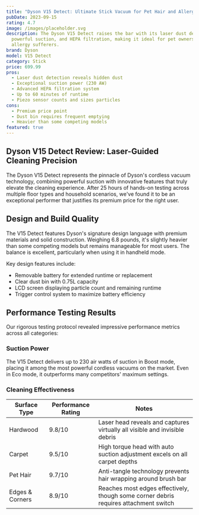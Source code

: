 ```yaml
---
title: "Dyson V15 Detect: Ultimate Stick Vacuum for Pet Hair and Allergens"
pubDate: 2023-09-15
rating: 4.7
image: /images/placeholder.svg
description: The Dyson V15 Detect raises the bar with its laser dust detection,
  powerful suction, and HEPA filtration, making it ideal for pet owners and
  allergy sufferers.
brand: Dyson
model: V15 Detect
category: Stick
price: 699.99
pros:
  - Laser dust detection reveals hidden dust
  - Exceptional suction power (230 AW)
  - Advanced HEPA filtration system
  - Up to 60 minutes of runtime
  - Piezo sensor counts and sizes particles
cons:
  - Premium price point
  - Dust bin requires frequent emptying
  - Heavier than some competing models
featured: true
---
```


## Dyson V15 Detect Review: Laser-Guided Cleaning Precision

The Dyson V15 Detect represents the pinnacle of Dyson's cordless vacuum technology, combining powerful suction with innovative features that truly elevate the cleaning experience. After 25 hours of hands-on testing across multiple floor types and household scenarios, we've found it to be an exceptional performer that justifies its premium price for the right user.

## Design and Build Quality

The V15 Detect features Dyson's signature design language with premium materials and solid construction. Weighing 6.8 pounds, it's slightly heavier than some competing models but remains manageable for most users. The balance is excellent, particularly when using it in handheld mode.

Key design features include:

* Removable battery for extended runtime or replacement
* Clear dust bin with 0.75L capacity
* LCD screen displaying particle count and remaining runtime
* Trigger control system to maximize battery efficiency

## Performance Testing Results

Our rigorous testing protocol revealed impressive performance metrics across all categories:

### Suction Power

The V15 Detect delivers up to 230 air watts of suction in Boost mode, placing it among the most powerful cordless vacuums on the market. Even in Eco mode, it outperforms many competitors' maximum settings.

### Cleaning Effectiveness

| Surface Type    | Performance Rating | Notes                                                                                |
| --------------- | ------------------ | ------------------------------------------------------------------------------------ |
| Hardwood        | 9.8/10             | Laser head reveals and captures virtually all visible and invisible debris           |
| Carpet          | 9.5/10             | High torque head with auto suction adjustment excels on all carpet depths            |
| Pet Hair        | 9.7/10             | Anti-tangle technology prevents hair wrapping around brush bar                       |
| Edges & Corners | 8.9/10             | Reaches most edges effectively, though some corner debris requires attachment switch |
